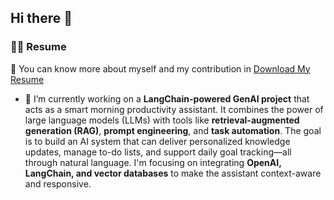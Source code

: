 ## Hi there 👋
### 👨‍💻 Resume
📄 You can know more about myself and my contribution in [Download My Resume](https://github.com/sayed-ashfaq/sayed-ashfaq/blob/main/Sayed-ashfaq-DS-Resume.pdf)

- 🔭 I’m currently working on a **LangChain-powered GenAI project** that acts as a smart morning productivity assistant. It combines the power of large language models (LLMs) with tools like **retrieval-augmented generation (RAG)**, **prompt engineering**, and **task automation**. The goal is to build an AI system that can deliver personalized knowledge updates, manage to-do lists, and support daily goal tracking—all through natural language. I'm focusing on integrating **OpenAI, LangChain, and vector databases** to make the assistant context-aware and responsive.


<!--
**sayed-ashfaq/sayed-ashfaq** is a ✨ _special_ ✨ repository because its `README.md` (this file) appears on your GitHub profile.

Here are some ideas to get you started:

- 🔭 I’m currently working on ...
- 🌱 I’m currently learning ...
- 👯 I’m looking to collaborate on ...
- 🤔 I’m looking for help with ...
- 💬 Ask me about ...
- 📫 How to reach me: ...
- 😄 Pronouns: ...
- ⚡ Fun fact: ...
-->
